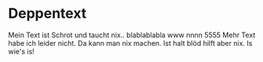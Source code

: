 # Deppentext
Mein Text ist Schrot und taucht nix..
blablablabla
www
nnnn
5555
Mehr Text habe ich leider nicht. Da kann man nix machen.
Ist halt blöd hilft aber nix.
Is wie's is!
